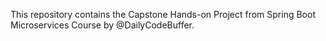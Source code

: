 This repository contains the Capstone Hands-on Project from Spring Boot Microservices Course by @DailyCodeBuffer.
